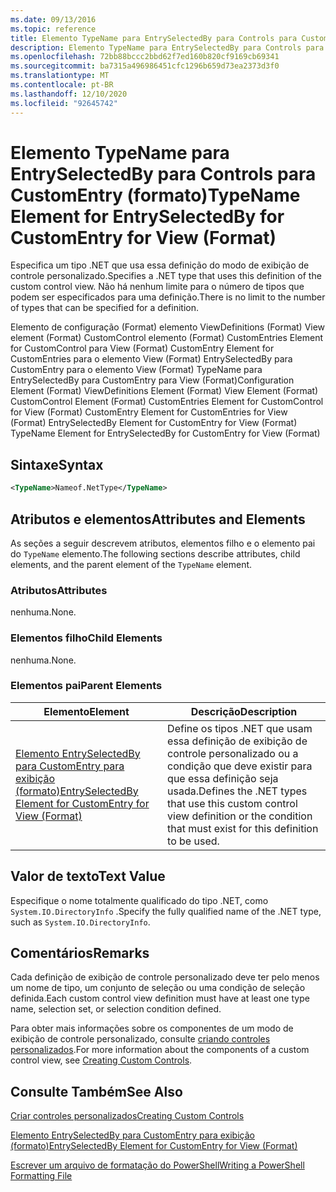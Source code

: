 ```yaml
---
ms.date: 09/13/2016
ms.topic: reference
title: Elemento TypeName para EntrySelectedBy para Controls para CustomEntry (formato)
description: Elemento TypeName para EntrySelectedBy para Controls para CustomEntry (formato)
ms.openlocfilehash: 72bb88bccc2bbd62f7ed160b820cf9169cb69341
ms.sourcegitcommit: ba7315a496986451cfc1296b659d73ea2373d3f0
ms.translationtype: MT
ms.contentlocale: pt-BR
ms.lasthandoff: 12/10/2020
ms.locfileid: "92645742"
---
```

# <a name="typename-element-for-entryselectedby-for-customentry-for-view-format"></a><span data-ttu-id="91c07-103">Elemento TypeName para EntrySelectedBy para Controls para CustomEntry (formato)</span><span class="sxs-lookup"><span data-stu-id="91c07-103">TypeName Element for EntrySelectedBy for CustomEntry for View (Format)</span></span>

<span data-ttu-id="91c07-104">Especifica um tipo .NET que usa essa definição do modo de exibição de controle personalizado.</span><span class="sxs-lookup"><span data-stu-id="91c07-104">Specifies a .NET type that uses this definition of the custom control view.</span></span> <span data-ttu-id="91c07-105">Não há nenhum limite para o número de tipos que podem ser especificados para uma definição.</span><span class="sxs-lookup"><span data-stu-id="91c07-105">There is no limit to the number of types that can be specified for a definition.</span></span>

<span data-ttu-id="91c07-106">Elemento de configuração (Format) elemento ViewDefinitions (Format) View element (Format) CustomControl elemento (Format) CustomEntries Element for CustomControl para View (Format) CustomEntry Element for CustomEntries para o elemento View (Format) EntrySelectedBy para CustomEntry para o elemento View (Format) TypeName para EntrySelectedBy para CustomEntry para View (Format)</span><span class="sxs-lookup"><span data-stu-id="91c07-106">Configuration Element (Format) ViewDefinitions Element (Format) View Element (Format) CustomControl Element (Format) CustomEntries Element for CustomControl for View (Format) CustomEntry Element for CustomEntries for View (Format) EntrySelectedBy Element for CustomEntry for View (Format) TypeName Element for EntrySelectedBy for CustomEntry for View (Format)</span></span>

## <a name="syntax"></a><span data-ttu-id="91c07-107">Sintaxe</span><span class="sxs-lookup"><span data-stu-id="91c07-107">Syntax</span></span>

```xml
<TypeName>Nameof.NetType</TypeName>
```

## <a name="attributes-and-elements"></a><span data-ttu-id="91c07-108">Atributos e elementos</span><span class="sxs-lookup"><span data-stu-id="91c07-108">Attributes and Elements</span></span>

<span data-ttu-id="91c07-109">As seções a seguir descrevem atributos, elementos filho e o elemento pai do `TypeName` elemento.</span><span class="sxs-lookup"><span data-stu-id="91c07-109">The following sections describe attributes, child elements, and the parent element of the `TypeName` element.</span></span>

### <a name="attributes"></a><span data-ttu-id="91c07-110">Atributos</span><span class="sxs-lookup"><span data-stu-id="91c07-110">Attributes</span></span>

<span data-ttu-id="91c07-111">nenhuma.</span><span class="sxs-lookup"><span data-stu-id="91c07-111">None.</span></span>

### <a name="child-elements"></a><span data-ttu-id="91c07-112">Elementos filho</span><span class="sxs-lookup"><span data-stu-id="91c07-112">Child Elements</span></span>

<span data-ttu-id="91c07-113">nenhuma.</span><span class="sxs-lookup"><span data-stu-id="91c07-113">None.</span></span>

### <a name="parent-elements"></a><span data-ttu-id="91c07-114">Elementos pai</span><span class="sxs-lookup"><span data-stu-id="91c07-114">Parent Elements</span></span>

|<span data-ttu-id="91c07-115">Elemento</span><span class="sxs-lookup"><span data-stu-id="91c07-115">Element</span></span>|<span data-ttu-id="91c07-116">Descrição</span><span class="sxs-lookup"><span data-stu-id="91c07-116">Description</span></span>|
|-------------|-----------------|
|[<span data-ttu-id="91c07-117">Elemento EntrySelectedBy para CustomEntry para exibição (formato)</span><span class="sxs-lookup"><span data-stu-id="91c07-117">EntrySelectedBy Element for CustomEntry for View (Format)</span></span>](./entryselectedby-element-for-customentry-for-customcontrol-for-view-format.md)|<span data-ttu-id="91c07-118">Define os tipos .NET que usam essa definição de exibição de controle personalizado ou a condição que deve existir para que essa definição seja usada.</span><span class="sxs-lookup"><span data-stu-id="91c07-118">Defines the .NET types that use this custom control view definition or the condition that must exist for this definition to be used.</span></span>|

## <a name="text-value"></a><span data-ttu-id="91c07-119">Valor de texto</span><span class="sxs-lookup"><span data-stu-id="91c07-119">Text Value</span></span>

<span data-ttu-id="91c07-120">Especifique o nome totalmente qualificado do tipo .NET, como `System.IO.DirectoryInfo` .</span><span class="sxs-lookup"><span data-stu-id="91c07-120">Specify the fully qualified name of the .NET type, such as `System.IO.DirectoryInfo`.</span></span>

## <a name="remarks"></a><span data-ttu-id="91c07-121">Comentários</span><span class="sxs-lookup"><span data-stu-id="91c07-121">Remarks</span></span>

<span data-ttu-id="91c07-122">Cada definição de exibição de controle personalizado deve ter pelo menos um nome de tipo, um conjunto de seleção ou uma condição de seleção definida.</span><span class="sxs-lookup"><span data-stu-id="91c07-122">Each custom control view definition must have at least one type name, selection set, or selection condition defined.</span></span>

<span data-ttu-id="91c07-123">Para obter mais informações sobre os componentes de um modo de exibição de controle personalizado, consulte [criando controles personalizados](./creating-custom-controls.md).</span><span class="sxs-lookup"><span data-stu-id="91c07-123">For more information about the components of a custom control view, see [Creating Custom Controls](./creating-custom-controls.md).</span></span>

## <a name="see-also"></a><span data-ttu-id="91c07-124">Consulte Também</span><span class="sxs-lookup"><span data-stu-id="91c07-124">See Also</span></span>

[<span data-ttu-id="91c07-125">Criar controles personalizados</span><span class="sxs-lookup"><span data-stu-id="91c07-125">Creating Custom Controls</span></span>](./creating-custom-controls.md)

[<span data-ttu-id="91c07-126">Elemento EntrySelectedBy para CustomEntry para exibição (formato)</span><span class="sxs-lookup"><span data-stu-id="91c07-126">EntrySelectedBy Element for CustomEntry for View (Format)</span></span>](./entryselectedby-element-for-customentry-for-customcontrol-for-view-format.md)

[<span data-ttu-id="91c07-127">Escrever um arquivo de formatação do PowerShell</span><span class="sxs-lookup"><span data-stu-id="91c07-127">Writing a PowerShell Formatting File</span></span>](./writing-a-powershell-formatting-file.md)

